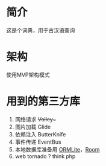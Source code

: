 # 简介

这是个词典，用于古汉语查询

# 架构

使用MVP架构模式

# 用到的第三方库

1. 网络请求  ~~Volley~~~
2. 图片加载 Glide 
3. 依赖注入  ButterKnife
4. 事件传递 EventBus
5. 本地数据库准备用 [ORMLite](https://www.jianshu.com/p/231027465aab)，[Room](https://www.jianshu.com/p/cfde3535233d)   
6. web tornado  ? think php 